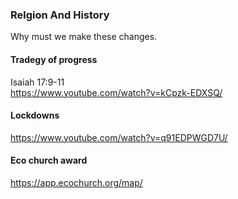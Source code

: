 
### Relgion And History
Why must we make these changes.<br>

#### Tradegy of progress
Isaiah 17:9-11<br>
<https://www.youtube.com/watch?v=kCpzk-EDXSQ/><br>

#### Lockdowns
<https://www.youtube.com/watch?v=q91EDPWGD7U/><br>

#### Eco church award
<https://app.ecochurch.org/map/><br>
